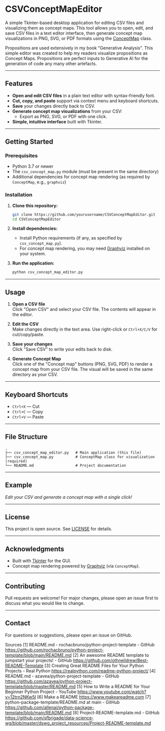 # CSVConceptMapEditor

A simple Tkinter-based desktop application for editing CSV files and visualizing them as concept maps. This tool allows you to open, edit, and save CSV files in a text editor interface, then generate concept map visualizations in PNG, SVG, or PDF formats using the [ConceptMap](csv_concept_map.py) class.

Propositions are used extensively in my book "Generative Analysis". This simple editor was created to help my readers visualize propositions as Concept Maps. Propositions are perfect inputs to Generative AI for the generation of code any many other artefacts.

---

## Features

- **Open and edit CSV files** in a plain text editor with syntax-friendly font.
- **Cut, copy, and paste** support via context menu and keyboard shortcuts.
- **Save** your changes directly back to CSV.
- **Generate concept map visualizations** from your CSV:
  - Export as PNG, SVG, or PDF with one click.
- **Simple, intuitive interface** built with Tkinter.

---

## Getting Started

### Prerequisites

- Python 3.7 or newer
- The `csv_concept_map.py` module (must be present in the same directory)
- Additional dependencies for concept map rendering (as required by `ConceptMap`, e.g., `graphviz`)

### Installation

1. **Clone this repository:**

   ```bash
   git clone https://github.com/yourusername/CSVConceptMapEditor.git
   cd CSVConceptMapEditor
   ```

2. **Install dependencies:**

   - Install Python requirements (if any, as specified by `csv_concept_map.py`).
   - For concept map rendering, you may need [Graphviz](https://graphviz.gitlab.io/download/) installed on your system.

3. **Run the application:**

   ```bash
   python csv_concept_map_editor.py
   ```

---

## Usage

1. **Open a CSV file**  
   Click "Open CSV" and select your CSV file. The contents will appear in the editor.

2. **Edit the CSV**  
   Make changes directly in the text area. Use right-click or `Ctrl+X/C/V` for cut/copy/paste.

3. **Save your changes**  
   Click "Save CSV" to write your edits back to disk.

4. **Generate Concept Map**  
   Click one of the "Concept map" buttons (PNG, SVG, PDF) to render a concept map from your CSV file. The visual will be saved in the same directory as your CSV.

---

## Keyboard Shortcuts

- `Ctrl+X` — Cut
- `Ctrl+C` — Copy
- `Ctrl+V` — Paste

---

## File Structure

```
.
├── csv_concept_map_editor.py   # Main application (this file)
├── csv_concept_map.py          # ConceptMap class for visualization (required)
└── README.md                   # Project documentation
```

---

## Example

  
*Edit your CSV and generate a concept map with a single click!*

---

## License

This project is open source. See [LICENSE](LICENSE) for details.

---

## Acknowledgments

- Built with [Tkinter](https://docs.python.org/3/library/tkinter.html) for the GUI.
- Concept map rendering powered by [Graphviz](https://graphviz.gitlab.io/) (via `ConceptMap`).

---

## Contributing

Pull requests are welcome! For major changes, please open an issue first to discuss what you would like to change.

---

## Contact

For questions or suggestions, please open an issue on GitHub.

Sources
[1] README.md - rochacbruno/python-project-template - GitHub https://github.com/rochacbruno/python-project-template/blob/main/README.md
[2] An awesome README template to jumpstart your projects! - GitHub https://github.com/othneildrew/Best-README-Template
[3] Creating Great README Files for Your Python Projects - Real Python https://realpython.com/readme-python-project/
[4] README.md - azavea/python-project-template - GitHub https://github.com/azavea/python-project-template/blob/master/README.md
[5] How to Write a README for Your Beginner Python Project - YouTube https://www.youtube.com/watch?v=12trn2NKw5I
[6] Make a README https://www.makeareadme.com
[7] python-package-template/README.md at main - GitHub https://github.com/allenai/python-package-template/blob/main/README.md
[8] Project-README-template.md - GitHub https://github.com/sfbrigade/data-science-wg/blob/master/dswg_project_resources/Project-README-template.md
